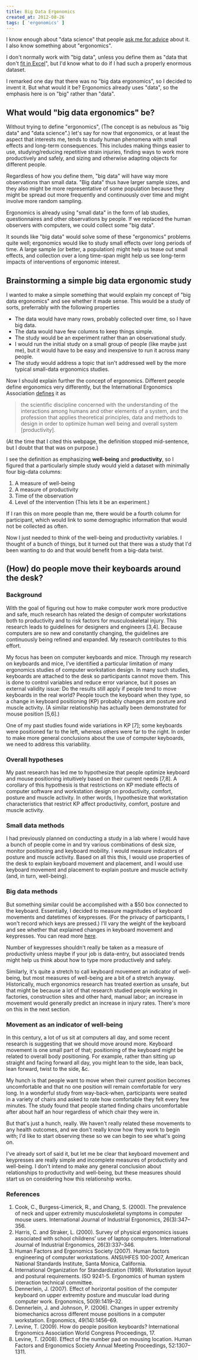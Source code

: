 ```yaml
---
title: Big Data Ergonomics
created_at: 2012-08-26
tags: [ 'ergonomics' ]
---
```

I know enough about "data science" that people
[ask me for advice](http://datakind.org/2012/08/data-heroes-tom-levine/)
about it. I also know something about "ergonomics".

I don't normally work with "big data", unless you define them as "data that don't
[fit in Excel](http://blog.scraperwiki.com/2012/07/31/do-all-analysts-use-excel/)",
but I'd know what to do if I had such a properly enormous dataset.

I remarked one day that there was no "big data ergonomics", so I decided to
invent it. But what would it be? Ergonomics already uses "data", so the
emphasis here is on "big" rather than "data".

## What would "big data ergonomics" be?
Without trying to define "ergonomics", (The concept is as nebulous as "big data"
and "data science".) let's say for now that ergonomics, or at least the aspect
that interests me, tends to study human phenomena with small effects and long-term
consequences. This includes making things easier to use, studying/reducing
repetitive strain injuries, finding ways to work more productively and safely,
and sizing and otherwise adapting objects for different people.

Regardless of how you define them, "big data" will have way more observations
than small data. "Big data" thus have larger sample sizes, and they
also might be more representative of some population because they might be
spread out more frequently and continuously over time and might involve more
random sampling.

Ergonomics is already using "small data" in the form of lab studies,
questionnaires and other observations by people. If we replaced the human
observers with computers, we could collect some "big data".

It sounds like "big data" would solve some of these "ergonomics" problems quite
well; ergonomics would like to study small effects over long periods of time.
A large sample (or better, a population) might help us tease out small effects,
and collection over a long time-span might help us see long-term impacts of
interventions of ergonomic interest.

## Brainstorming a simple big data ergonomic study
I wanted to make a simple something that would explain my concept of
"big data ergonomics" and see whether it made sense. This would be a study
of sorts, preferrably with the following properties

* The data would have many rows, probably collected over time, so I have big data.
* The data would have few columns to keep things simple.
* The study would be an experiment rather than an observational study.
* I would run the initial study on a small group of people (like maybe just me),
    but it would have to be easy and inexpensive to run it across many people.
* The study would address a topic that isn't addressed well by the more
    typical small-data ergonomics studies.

Now I should explain further the concept of ergonomics. Different people define
ergonomics very differently, but the International Ergonomics Association
[defines](http://iea.cc/01_what/What%20is%20Ergonomics.html) it as

> the scientific discipline concerned with the understanding of the interactions
> among humans and other elements of a system, and the profession that applies
> theoretical principles, data and methods to design in order to optimize human
> well being and overall system [productivity].

(At the time that I cited this webpage, the definition stopped mid-sentence,
but I doubt that that was on purpose.)

I see the definition as emphasizing **well-being** and **productivity**, so
I figured that a particularly simple study would yield a dataset with minimally
four big-data columns:

1. A measure of well-being
2. A measure of productivity
3. Time of the observation
4. Level of the intervention (This lets it be an experiment.)

If I ran this on more people than me, there would be a fourth column for participant,
which would link to some demographic information that would not be collected as often.

Now I just needed to think of the well-being and productivity variables.
I thought of a bunch of things, but it turned out that there was a study that
I'd been wanting to do and that would benefit from a big-data twist.

## (How) do people move their keyboards around the desk?
<!-- This is lifted from my 2011 NSF GRFP application -->

### Background
With the goal of figuring out how to make computer work more productive and safe, much research has related the design of computer workstations both to productivity and to risk factors for musculoskeletal injury. This research leads to guidelines for designers and engineers [3,4]. Because computers are so new and constantly changing, the guidelines are continuously being refined and expanded. My research contributes to this effort.

My focus has been on computer keyboards and mice. Through my research on keyboards and mice, I’ve identified a particular limitation of many ergonomics studies of computer workstation design. In many such studies, keyboards are attached to the desk so participants cannot move them. This is done to control variables and reduce error variance, but it poses an external validity issue: Do the results still apply if people tend to move keyboards in the real world? People touch the keyboard when they type, so a change in keyboard positioning (KP) probably changes arm posture and muscle activity. (A similar relationship has actually been demonstrated for mouse position [5,6].)

One of my past studies found wide variations in KP [7]; some keyboards were positioned far to the left, whereas others were far to the right. In order to make more general conclusions about the use of computer keyboards, we need to address this variability.

### Overall hypotheses

My past research has led me to hypothesize that people optimize keyboard and mouse positioning intuitively based on their current needs [7,8]. A corollary of this hypothesis is that restrictions on KP mediate effects of computer software and workstation design on productivity, comfort, posture and muscle activity. In other words, I hypothesize that workstation characteristics that restrict KP affect productivity, comfort, posture and muscle activity. 

<!-- This is a hack to fix syntax highlighting.]() -->

### Small data methods
<!-- End of stuff lifted from the 2011 NSF GRFP application -->
I had previously planned on conducting a study in a lab where I would have a
bunch of people come in and try various combinations of desk size, monitor
positioning and keyboard mobility. I would measure indicators of posture and
muscle activity. Based on all this this, I would use properties of the desk
to explain keyboard movement and placement, and I would use keyboard movement
and placement to explain posture and muscle activity (and, in turn, well-being).

### Big data methods
But something similar could be accomplished with a $50 box connected to the
keyboard. Essentially, I decided to measure magnitudes of keyboard movements
and datetimes of keypresses.
(For the privacy of participants, I won't record which keys are pressed.)
I'll vary the weight of the keyboard and see whether that explained changes
in keyboard movement and keypresses.
You can read more [here](https://github.com/tlevine/big-data-ergonomics).

Number of keypresses shouldn't really be taken as a measure of productivity
unless maybe if your job is data-entry, but associated trends might help us
think about how to type more productively and safely.

Similarly, it's quite a stretch to call keyboard movement an indicator
of well-being, but most measures of well-being are a bit of a stretch anyway.
Historically, much ergonomics research has treated exertion as unsafe, but
that might be because a lot of that research studied people working in
factories, construction sites and other hard, manual labor; an increase in
movement would generally predict an increase in injury rates. There's more
on this in the next section.

### Movement as an indicator of well-being
In this century, a lot of us sit at computers all day, and some recent research
is suggesting that we should move around more. Keyboard movement is one small
part of that; positioning of the keyboard might be related to overall body
positioning. For example, rather than sitting up straight and facing forward
all day, you might lean to the side, lean back, lean forward, twist to the side,
&c.

My hunch is that people want to move when their current position becomes
uncomfortable and that no one position will remain comfortable for very long.
In a wonderful study from way-back-when, participants were seated in a variety
of chairs and asked to rate how comfortable they felt every few minutes. The
study found that people started finding chairs uncomfortable after about half
an hour regardless of which chair they were in. <!-- Cite that study -->

But that's just a hunch, really.
We haven't really related these movements to any health outcomes, and we
don't really know how they work to begin with; I'd like to start observing these
so we can begin to see what's going on.

I've already sort of said it, but let me be clear that keyboard movement
and keypresses are really simple and incomplete measures of
productivity and well-being. I don't intend to make any general conclusion
about relationships to productivity and well-being, but these measures should
start us on considering how this relationship works.

### References

1. Cook, C., Burgess-Limerick, R., and Chang, S. (2000). The prevalence of neck and upper extremity musculoskeletal symptoms in computer mouse users. International Journal of Industrial Ergonomics, 26(3):347–356. 
2. Harris, C. and Straker, L. (2000). Survey of physical ergonomics issues associated with school childrens’ use of laptop computers. International Journal of Industrial Ergonomics, 26(3):337–346. 
3. Human Factors and Ergonomics Society (2007). Human factors engineering of computer workstations. ANSI/HFES 100-2007, American National Standards Institute, Santa Monica, California. 
4. International Organization for Standardization (1998). Workstation layout and postural requirements. ISO 9241-5. Ergonomics of human system interaction technical committee. 
5. Dennerlein, J. (2007). Effect of horizontal position of the computer keyboard on upper extremity posture and muscular load during computer work. Ergonomics, 50(9):1419–32. 
6. Dennerlein, J. and Johnson, P. (2006). Changes in upper extremity biomechanics across different mouse positions in a computer workstation. Ergonomics, 49(14):1456–69. 
7. Levine, T. (2009). How do people position keyboards? International Ergonomics Association World Congress Proceedings, 17. 
8. Levine, T. (2008). Effect of the number pad on mousing location. Human Factors and Ergonomics Society Annual Meeting Proceedings, 52:1307–1311.

